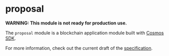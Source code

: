 # proposal

**WARNING: This module is not ready for production use.**

The `proposal` module is a blockchain application module built with [Cosmos SDK](https://docs.cosmos.network).

For more information, check out the current draft of the [specification](./spec/README.md).
